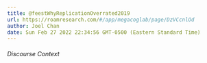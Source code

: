 ```yaml
---
title: @feestWhyReplicationOverrated2019
url: https://roamresearch.com/#/app/megacoglab/page/DzVCcnlOd
author: Joel Chan
date: Sun Feb 27 2022 22:34:56 GMT-0500 (Eastern Standard Time)
---
```




###### Discourse Context


